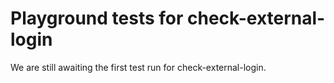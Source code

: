 # Playground tests for check-external-login
We are still awaiting the first test run for check-external-login.
